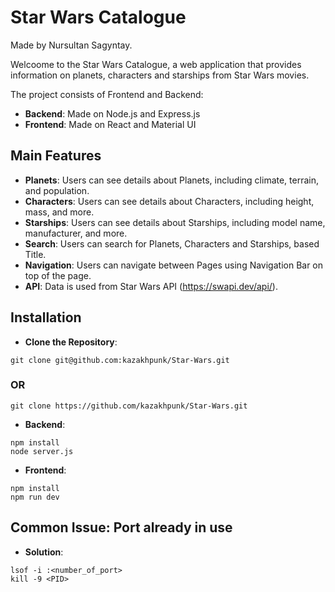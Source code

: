 # Star Wars Catalogue 
Made by Nursultan Sagyntay.

Welcoome to the Star Wars Catalogue, a web application that provides information on planets, characters and starships from Star Wars movies. 

The project consists of Frontend and Backend:

- **Backend**: Made on Node.js and Express.js
- **Frontend**: Made on React and Material UI

## Main Features

- **Planets**: Users can see details about Planets, including climate, terrain, and population. 
- **Characters**: Users can see details about Characters, including height, mass, and more. 
- **Starships**: Users can see details about Starships, including model name, manufacturer, and more. 
- **Search**: Users can search for Planets, Characters and Starships, based Title.
- **Navigation**: Users can navigate between Pages using Navigation Bar on top of the page.
- **API**: Data is used from Star Wars API (https://swapi.dev/api/).

## Installation

- **Clone the Repository**:

```console
git clone git@github.com:kazakhpunk/Star-Wars.git
```

### OR

```console
git clone https://github.com/kazakhpunk/Star-Wars.git
```

- **Backend**:
```console
npm install
node server.js
```

- **Frontend**:
```console
npm install
npm run dev
```
## Common Issue: Port already in use

- **Solution**:
```console
lsof -i :<number_of_port>
kill -9 <PID>
```
